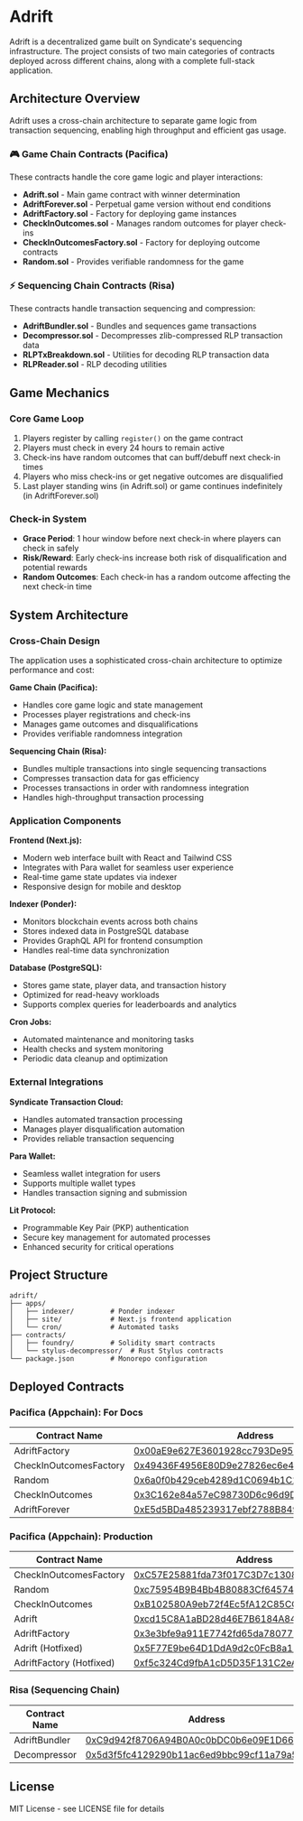# Adrift

Adrift is a decentralized game built on Syndicate's sequencing infrastructure. The project consists of two main categories of contracts deployed across different chains, along with a complete full-stack application.

## Architecture Overview

Adrift uses a cross-chain architecture to separate game logic from transaction sequencing, enabling high throughput and efficient gas usage.

### 🎮 Game Chain Contracts (Pacifica)
These contracts handle the core game logic and player interactions:
- **Adrift.sol** - Main game contract with winner determination
- **AdriftForever.sol** - Perpetual game version without end conditions
- **AdriftFactory.sol** - Factory for deploying game instances
- **CheckInOutcomes.sol** - Manages random outcomes for player check-ins
- **CheckInOutcomesFactory.sol** - Factory for deploying outcome contracts
- **Random.sol** - Provides verifiable randomness for the game

### ⚡ Sequencing Chain Contracts (Risa)
These contracts handle transaction sequencing and compression:
- **AdriftBundler.sol** - Bundles and sequences game transactions
- **Decompressor.sol** - Decompresses zlib-compressed RLP transaction data
- **RLPTxBreakdown.sol** - Utilities for decoding RLP transaction data
- **RLPReader.sol** - RLP decoding utilities

## Game Mechanics

### Core Game Loop
1. Players register by calling `register()` on the game contract
2. Players must check in every 24 hours to remain active
3. Check-ins have random outcomes that can buff/debuff next check-in times
4. Players who miss check-ins or get negative outcomes are disqualified
5. Last player standing wins (in Adrift.sol) or game continues indefinitely (in AdriftForever.sol)

### Check-in System
- **Grace Period**: 1 hour window before next check-in where players can check in safely
- **Risk/Reward**: Early check-ins increase both risk of disqualification and potential rewards
- **Random Outcomes**: Each check-in has a random outcome affecting the next check-in time

## System Architecture

### Cross-Chain Design
The application uses a sophisticated cross-chain architecture to optimize performance and cost:

**Game Chain (Pacifica):**
- Handles core game logic and state management
- Processes player registrations and check-ins
- Manages game outcomes and disqualifications
- Provides verifiable randomness integration

**Sequencing Chain (Risa):**
- Bundles multiple transactions into single sequencing transactions
- Compresses transaction data for gas efficiency
- Processes transactions in order with randomness integration
- Handles high-throughput transaction processing

### Application Components

**Frontend (Next.js):**
- Modern web interface built with React and Tailwind CSS
- Integrates with Para wallet for seamless user experience
- Real-time game state updates via indexer
- Responsive design for mobile and desktop

**Indexer (Ponder):**
- Monitors blockchain events across both chains
- Stores indexed data in PostgreSQL database
- Provides GraphQL API for frontend consumption
- Handles real-time data synchronization

**Database (PostgreSQL):**
- Stores game state, player data, and transaction history
- Optimized for read-heavy workloads
- Supports complex queries for leaderboards and analytics

**Cron Jobs:**
- Automated maintenance and monitoring tasks
- Health checks and system monitoring
- Periodic data cleanup and optimization

### External Integrations

**Syndicate Transaction Cloud:**
- Handles automated transaction processing
- Manages player disqualification automation
- Provides reliable transaction sequencing

**Para Wallet:**
- Seamless wallet integration for users
- Supports multiple wallet types
- Handles transaction signing and submission

**Lit Protocol:**
- Programmable Key Pair (PKP) authentication
- Secure key management for automated processes
- Enhanced security for critical operations

## Project Structure
```
adrift/
├── apps/
│   ├── indexer/         # Ponder indexer
│   ├── site/            # Next.js frontend application
│   └── cron/            # Automated tasks
├── contracts/
│   ├── foundry/         # Solidity smart contracts
│   └── stylus-decompressor/  # Rust Stylus contracts
└── package.json         # Monorepo configuration
```


## Deployed Contracts

### Pacifica (Appchain): For Docs

| Contract Name                 | Address                                                                                                                       |
| ----------------------------  | ----------------------------------------------------------------------------------------------------------------------------- |
| AdriftFactory                 | [0x00aE9e627E3601928cc793De95923346564aC62C](https://pacifica.explorer.testnet.syndicate.io/address/0x00aE9e627E3601928cc793De95923346564aC62C) |
| CheckInOutcomesFactory        | [0x49436F4956E80D9e27826ec6e43f06b9a4E54C69](https://pacifica.explorer.testnet.syndicate.io/address/0x49436F4956E80D9e27826ec6e43f06b9a4E54C69) |
| Random                        | [0x6a0f0b429ceb4289d1C0694b1C11542A70148EBE](https://pacifica.explorer.testnet.syndicate.io/address/0x6a0f0b429ceb4289d1C0694b1C11542A70148EBE) |
| CheckInOutcomes               | [0x3C162e84a57eC98730D6c96d9D268Eb323Ba7338](https://pacifica.explorer.testnet.syndicate.io/address/0x3C162e84a57eC98730D6c96d9D268Eb323Ba7338) |
| AdriftForever                 | [0xE5d5BDa485239317ebf2788B849f53cE9B63a64B](https://pacifica.explorer.testnet.syndicate.io/address/0xE5d5BDa485239317ebf2788B849f53cE9B63a64B) |

### Pacifica (Appchain): Production

| Contract Name                 | Address                                                                                                                       |
| ----------------------------  | ----------------------------------------------------------------------------------------------------------------------------- |
| CheckInOutcomesFactory        | [0xC57E25881fda73f017C3D7c1308d00B1a358409e](https://pacifica.explorer.testnet.syndicate.io/address/0xC57E25881fda73f017C3D7c1308d00B1a358409e) |
| Random                        | [0xc75954B9B4Bb4B80883Cf645744612138b7e4870](https://pacifica.explorer.testnet.syndicate.io/address/0xc75954B9B4Bb4B80883Cf645744612138b7e4870) |
| CheckInOutcomes               | [0xB102580A9eb72f4Ec5fA12C85CCFB30D5C016Ff0](https://pacifica.explorer.testnet.syndicate.io/address/0xB102580A9eb72f4Ec5fA12C85CCFB30D5C016Ff0) |
| Adrift                        | [0xcd15C8A1aBD28d46E7B6184A848DA9f9cFCda628](https://pacifica.explorer.testnet.syndicate.io/address/0xcd15C8A1aBD28d46E7B6184A848DA9f9cFCda628) |
| AdriftFactory                 | [0x3e3bfe9a911E7742fd65da7807773b4CD2e2B4Fd](https://pacifica.explorer.testnet.syndicate.io/address/0x3e3bfe9a911E7742fd65da7807773b4CD2e2B4Fd) |
| Adrift (Hotfixed)             | [0x5F77E9be64D1DdA9d2c0FcB8a1E0d8c1E867ECa2](https://pacifica.explorer.testnet.syndicate.io/address/0x5F77E9be64D1DdA9d2c0FcB8a1E0d8c1E867ECa2) |
| AdriftFactory (Hotfixed)      | [0xf5c324Cd9fbA1cD5D35F131C2eA7808A55942DE1](https://pacifica.explorer.testnet.syndicate.io/address/0xf5c324Cd9fbA1cD5D35F131C2eA7808A55942DE1) |

### Risa (Sequencing Chain)
| Contract Name                 | Address                                                                                                                       |
| ----------------------------  | ----------------------------------------------------------------------------------------------------------------------------- |
| AdriftBundler                 | [0xC9d942f8706A94B0A0c0bDC0b6e09E1D66bb18E8](https://risa-testnet.explorer.alchemy.com/address/0xC9d942f8706A94B0A0c0bDC0b6e09E1D66bb18E8) |
| Decompressor                  | [0x5d3f5fc4129290b11ac6ed9bbc99cf11a79a5ef0](https://risa-testnet.explorer.alchemy.com/address/0x5d3f5fc4129290b11ac6ed9bbc99cf11a79a5ef0) |

## License

MIT License - see LICENSE file for details

